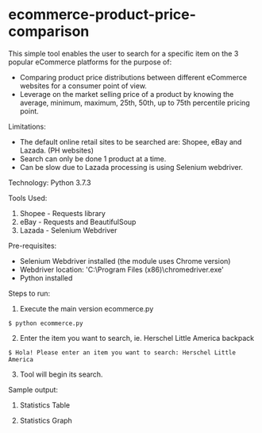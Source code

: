 # ecommerce-product-price-comparison

This simple tool enables the user to search for a specific item on the 3 popular eCommerce platforms for the purpose of:
* Comparing product price distributions between different eCommerce websites for a consumer point of view.
* Leverage on the market selling price of a product by knowing the average, minimum, maximum, 25th, 50th, up to 75th percentile pricing point.

Limitations:
* The default online retail sites to be searched are: Shopee, eBay and Lazada.  (PH websites)
* Search can only be done 1 product at a time.
* Can be slow due to Lazada processing is using Selenium webdriver. 

Technology: Python 3.7.3

Tools Used:
1. Shopee - Requests library
2. eBay - Requests and BeautifulSoup
3. Lazada - Selenium Webdriver

Pre-requisites:
* Selenium Webdriver installed (the module uses Chrome version)
* Webdriver location: 'C:\Program Files (x86)\chromedriver.exe'
* Python installed

Steps to run:
1. Execute the main version ecommerce.py
```
$ python ecommerce.py
```
2. Enter the item you want to search, ie. Herschel Little America backpack
```
$ Hola! Please enter an item you want to search: Herschel Little America 
```
3. Tool will begin its search.

Sample output:
1. Statistics Table


2. Statistics Graph


